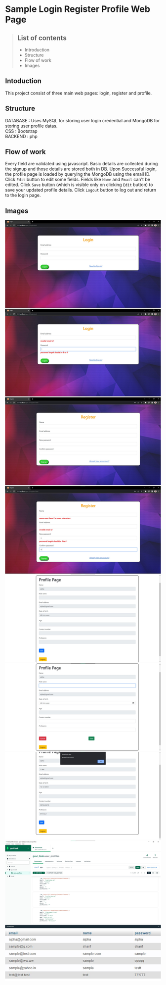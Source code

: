 # Sample Login Register Profile Web Page

> ## List of contents
> * Introduction
> * Structure
> * Flow of work
> * Images

## Intoduction
This project consist of three main web pages: login, register and profile. 

## Structure
DATABASE : Uses MySQL for storing user login credential and MongoDB for storing user profile datas.<br/>
CSS : Bootstrap<br/>
BACKEND : php

## Flow of work
Every field are validated using javascript.
Basic details are collected during the signup and those details are stored both in DB.
Upon Successful login, the profile page is loaded by querying the MongoDB using the email ID.
Click `Edit` button to edit some fields. Fields like `Name` and `Email` can't be edited.
Click `Save` button (which is visible only on clicking `Edit` button) to save your updated profile details.
Click `Logout` button to log out and return to the login page.

## Images
![Login preview](/assets/login.jpg)
![Login error effect](/assets/login%20error%20effect.jpg)
![Register preview](/assets/register.jpg)
![Register error effect](/assets/register%20error%20effect.jpg)
![Profile preview](/assets/profile.jpg)
![Profile-edit on](/assets/profile%20edit%20on.jpg)
![Profile-after update](/assets/profile%20after%20update.jpg)
![Mongo DB](/assets/mongo%20db.jpg)
![MySQL](/assets/mysql%20db.jpg)

